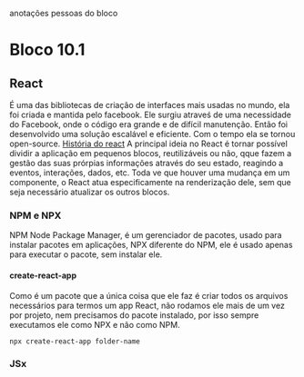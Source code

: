 anotações pessoas do bloco

# Bloco 10.1

## React

É uma das bibliotecas de criação de interfaces mais usadas no mundo, ela foi criada e mantida pelo facebook.
Ele surgiu atraveś de uma necessidade do Facebook, onde o código era grande e de difícil manutenção. Então foi desenvolvido uma solução escalável e eficiente. Com o tempo ela se tornou open-source. [História do react](https://medium.com/@ppternunes/a-hist%C3%B3ria-do-react-ba346c416fe1)
A principal ideia no React é tornar possível dividir a aplicação em pequenos blocos, reutilizáveis ou não, qque fazem a gestão das suas prórpias informações através do seu estado, reagindo a eventos, interações, dados, etc. Toda ve que houver uma mudança em um componente, o React atua especificamente na renderização dele, sem que seja necessário atualizar os outros blocos.

### NPM e NPX

NPM Node Package Manager, é um gerenciador de pacotes, usado para instalar pacotes em aplicações, NPX diferente do NPM, ele é usado apenas para executar o pacote, sem instalar ele.

#### create-react-app

Como é um pacote que a única coisa que ele faz é criar todos os arquivos necessários para termos um app React, não rodamos ele mais de um vez por projeto, nem precisamos do pacote instalado, por isso sempre executamos ele como NPX e não como NPM.

`npx create-react-app folder-name`

### JSx


